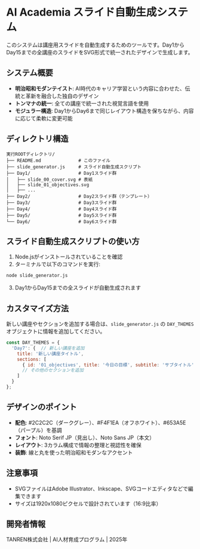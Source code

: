 # AI Academia スライド自動生成システム

このシステムは講座用スライドを自動生成するためのツールです。Day1からDay15までの全講座のスライドをSVG形式で統一されたデザインで生成します。

## システム概要

- **明治昭和モダンテイスト**: AI時代のキャリア学習という内容に合わせた、伝統と革新を融合した独自のデザイン
- **トンマナの統一**: 全ての講座で統一された視覚言語を使用
- **モジュラー構造**: Day1からDay6まで同じレイアウト構造を保ちながら、内容に応じて柔軟に変更可能

## ディレクトリ構造

```
実行ROOTディレクトリ/
├── README.md              # このファイル
├── slide_generator.js     # スライド自動生成スクリプト
├── Day1/                  # Day1スライド群
│   ├── slide_00_cover.svg # 表紙
│   ├── slide_01_objectives.svg
│   ├── ...
├── Day2/                  # Day2スライド群（テンプレート）
├── Day3/                  # Day3スライド群
├── Day4/                  # Day4スライド群
├── Day5/                  # Day5スライド群
└── Day6/                  # Day6スライド群
```

## スライド自動生成スクリプトの使い方

1. Node.jsがインストールされていることを確認
2. ターミナルで以下のコマンドを実行:

```bash
node slide_generator.js
```

3. Day1からDay15までの全スライドが自動生成されます

## カスタマイズ方法

新しい講座やセクションを追加する場合は、`slide_generator.js` の `DAY_THEMES` オブジェクトに情報を追加してください。

```javascript
const DAY_THEMES = {
  'Day7': {  // 新しい講座を追加
    title: '新しい講座タイトル',
    sections: [
      { id: '01_objectives', title: '今日の目標', subtitle: 'サブタイトル' },
      // その他のセクションを追加
    ]
  }
};
```

## デザインのポイント

- **配色**: #2C2C2C（ダークグレー）、#F4F1EA（オフホワイト）、#653A5E（パープル）を基調
- **フォント**: Noto Serif JP（見出し）、Noto Sans JP（本文）
- **レイアウト**: 3カラム構成で情報の整理と視認性を確保
- **装飾**: 線と丸を使った明治昭和モダンなアクセント

## 注意事項

- SVGファイルはAdobe Illustrator、Inkscape、SVGコードエディタなどで編集できます
- サイズは1920x1080ピクセルで設計されています（16:9比率）

## 開発者情報

TANREN株式会社 | AI人材育成プログラム | 2025年
